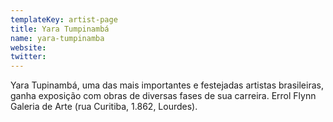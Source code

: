 ```yaml
---
templateKey: artist-page
title: Yara Tumpinambá
name: yara-tumpinamba
website:
twitter:
---
```


Yara Tupinambá, uma das mais importantes e festejadas artistas brasileiras, ganha exposição com obras de diversas fases de sua carreira. Errol Flynn Galeria de Arte (rua Curitiba, 1.862, Lourdes).